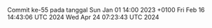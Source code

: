 Commit ke-55 pada tanggal Sun Jan 01 14:00 2023 +0100
Fri Feb 16 14:43:06 UTC 2024
Wed Apr 24 07:23:43 UTC 2024
